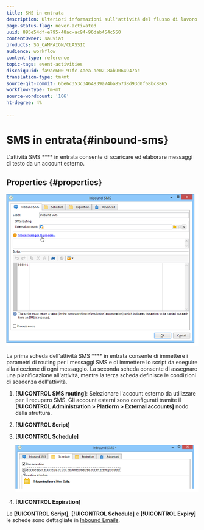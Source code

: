 ```yaml
---
title: SMS in entrata
description: Ulteriori informazioni sull'attività del flusso di lavoro SMS in entrata
page-status-flag: never-activated
uuid: 895e54df-e795-48ac-ac94-96dab454c550
contentOwner: sauviat
products: SG_CAMPAIGN/CLASSIC
audience: workflow
content-type: reference
topic-tags: event-activities
discoiquuid: fa9ae600-91fc-4aea-ae02-8ab9064947ac
translation-type: tm+mt
source-git-commit: 6be6c353c3464839a74ba857d8d93d0f68bc8865
workflow-type: tm+mt
source-wordcount: '106'
ht-degree: 4%

---
```



# SMS in entrata{#inbound-sms}

L&#39;attività SMS **** in entrata consente di scaricare ed elaborare messaggi di testo da un account esterno.

## Properties {#properties}

![](assets/sms_rec_edit.png)

La prima scheda dell&#39;attività SMS **** in entrata consente di immettere i parametri di routing per i messaggi SMS e di immettere lo script da eseguire alla ricezione di ogni messaggio. La seconda scheda consente di assegnare una pianificazione all&#39;attività, mentre la terza scheda definisce le condizioni di scadenza dell&#39;attività.

1. **[!UICONTROL SMS routing]**: Selezionare l&#39;account esterno da utilizzare per il recupero SMS. Gli account esterni sono configurati tramite il **[!UICONTROL Administration > Platform > External accounts]** nodo della struttura.
1. **[!UICONTROL Script]**
1. **[!UICONTROL Schedule]**

   ![](assets/sms_rec_edit_2.png)

1. **[!UICONTROL Expiration]**

Le **[!UICONTROL Script]**, **[!UICONTROL Schedule]** e **[!UICONTROL Expiry]** le schede sono dettagliate in [Inbound Emails](../../workflow/using/inbound-emails.md).

